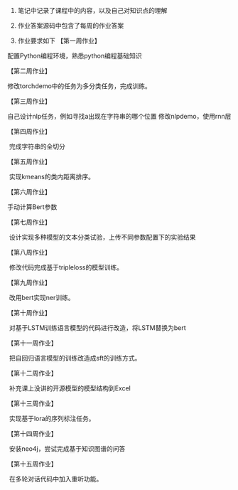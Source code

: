 1. 笔记中记录了课程中的内容，以及自己对知识点的理解

2. 作业答案源码中包含了每周的作业答案

3. 作业要求如下
【第一周作业】

配置Python编程环境，熟悉python编程基础知识

【第二周作业】

修改torchdemo中的任务为多分类任务，完成训练。

【第三周作业】

 自己设计nlp任务，例如寻找a出现在字符串的哪个位置
 修改nlpdemo，使用rnn层

 【第四周作业】

 完成字符串的全切分

【第五周作业】

 实现kmeans的类内距离排序。

【第六周作业】

手动计算Bert参数

【第七周作业】

 设计实现多种模型的文本分类试验，上传不同参数配置下的实验结果

【第八周作业】

 修改代码完成基于tripleloss的模型训练。

【第九周作业】

 改用bert实现ner训练。

【第十周作业】

 对基于LSTM训练语言模型的代码进行改造，将LSTM替换为bert

【第十一周作业】

 把自回归语言模型的训练改造成sft的训练方式。

【第十二周作业】

 补充课上没讲的开源模型的模型结构到Excel

【第十三周作业】

 实现基于lora的序列标注任务。

【第十四周作业】

 安装neo4j，尝试完成基于知识图谱的问答

【第十五周作业】

 在多轮对话代码中加入重听功能。

